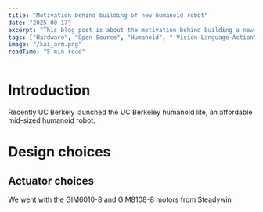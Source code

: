 ```yaml
---
title: "Motivation behind building of new humanoid robot"
date: "2025-08-17"
excerpt: "This blog post is about the motivation behind building a new humanoid robot"
tags: ["Hardware", "Open Source", "Humanoid", " Vision-Language-Action"]
image: "/kai_arm.png"
readTime: "5 min read"
---
```


# Introduction
Recently UC Berkely launched the UC Berkeley humanoid lite, an affordable mid-sized humanoid robot.


# Design choices


## Actuator choices

We went with the GIM6010-8 and GIM8108-8 motors from Steadywin